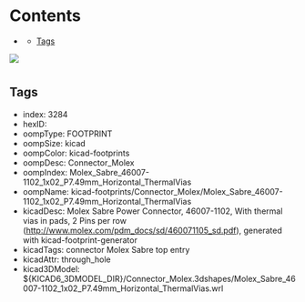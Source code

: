 



Contents
========

* [](#)
	* [Tags](#tags)
  
![][im]
# 

## Tags

- index: 3284
- hexID: 
- oompType: FOOTPRINT
- oompSize: kicad
- oompColor: kicad-footprints
- oompDesc: Connector_Molex
- oompIndex: Molex_Sabre_46007-1102_1x02_P7.49mm_Horizontal_ThermalVias
- oompName: kicad-footprints/Connector_Molex/Molex_Sabre_46007-1102_1x02_P7.49mm_Horizontal_ThermalVias
- kicadDesc: Molex Sabre Power Connector, 46007-1102, With thermal vias in pads, 2 Pins per row (http://www.molex.com/pdm_docs/sd/460071105_sd.pdf), generated with kicad-footprint-generator
- kicadTags: connector Molex Sabre top entry
- kicadAttr: through_hole
- kicad3DModel: ${KICAD6_3DMODEL_DIR}/Connector_Molex.3dshapes/Molex_Sabre_46007-1102_1x02_P7.49mm_Horizontal_ThermalVias.wrl



[im]: image.png
